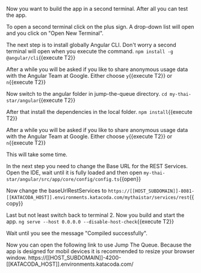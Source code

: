 Now you want to build the app in a second terminal. After all you can test the app.

To open a second terminal click on the plus sign. A drop-down list will open and you click on "Open New Terminal".  

The next step is to install globally Angular CLI. Don't worry a second terminal will open when you execute the command.
`npm install -g @angular/cli`{{execute T2}}

After a while you will be asked if you like to share anonymous usage data with the Angular Team at Google.
Either choose `y`{{execute T2}} or `n`{{execute T2}}
 
Now switch to the angular folder in jump-the-queue directory.
`cd my-thai-star/angular`{{execute T2}}

 
After that install the dependencies in the local folder.
`npm install`{{execute T2}}


After a while you will be asked if you like to share anonymous usage data with the Angular Team at Google.
Either choose `y`{{execute T2}} or `n`{{execute T2}}

This will take some time.

In the next step you need to change the Base URL for the REST Services. Open the IDE, wait until it is fully loaded and then open
`my-thai-star/angular/src/app/core/config/config.ts`{{open}}

Now change the baseUrlRestServices to `https://[[HOST_SUBDOMAIN]]-8081-[[KATACODA_HOST]].environments.katacoda.com/mythaistar/services/rest`{{copy}}


Last but not least switch back to terminal 2. Now you build and start the app.
`ng serve --host 0.0.0.0 --disable-host-check`{{execute T2}}

 
Wait until you see the message "Compiled successfully".
 
Now you can open the following link to use Jump The Queue. 
Because the app is designed for mobil devices it is recommended to resize your browser window. 
https://[[HOST_SUBDOMAIN]]-4200-[[KATACODA_HOST]].environments.katacoda.com/

